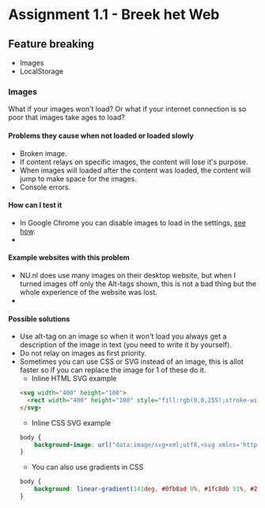 # Assignment 1.1 - Breek het Web

## Feature breaking
*   Images
*   LocalStorage

### Images
What if your images won't load? Or what if your internet connection is so poor that images take ages to load?

#### Problems they cause when not loaded or loaded slowly
*   Broken image.
*   If content relays on specific images, the content will lose it's purpose.
*   When images will loaded after the content was loaded, the content will jump to make space for the images.
*   Console errors.

#### How can I test it
*   In Google Chrome you can disable images to load in the settings, [see how](http://nimishprabhu.com/disable-images-in-google-chrome-browse-without-loading-images.html).
*   

#### Example websites with this problem
*   NU.nl does use many images on their desktop website, but when I turned images off only the Alt-tags shown, this is not a bad thing but the whole experience of the website was lost.
*

#### Possible solutions
*   Use alt-tag on an image so when it won't load you always get a description of the image in text (you need to write it by yourself).
*   Do not relay on images as first priority.
*   Sometimes you can use CSS or SVG instead of an image, this is allot faster so if you can replace the image for 1 of these do it.
    * Inline HTML SVG example
    ```html
    <svg width="400" height="100">
      <rect width="400" height="100" style="fill:rgb(0,0,255);stroke-width:10;stroke:rgb(0,0,0)" />
    </svg>
    ```
    * Inline CSS SVG example
    ```css
    body { 
        background-image: url("data:image/svg+xml;utf8,<svg xmlns='http://www.w3.org/2000/svg' width='400' height='400'><rect width='400' height='100' style='fill:rgb(0,0,255);stroke-width:10;stroke:rgb(0,0,0)' /></svg>");
    }
    ```
    * You can also use gradients in CSS
    ```css
    body { 
        background: linear-gradient(141deg, #0fb8ad 0%, #1fc8db 51%, #2cb5e8 75%);
    }
    ```